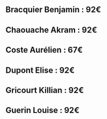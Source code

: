 ## Bracquier Benjamin : 92€  
## Chaouache Akram : 92€  
## Coste Aurélien : 67€  
## Dupont Elise : 92€  
## Gricourt Killian : 92€  
## Guerin Louise : 92€  
